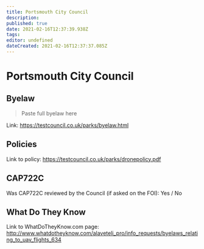 ```yaml
---
title: Portsmouth City Council
description: 
published: true
date: 2021-02-16T12:37:39.938Z
tags: 
editor: undefined
dateCreated: 2021-02-16T12:37:37.085Z
---
```


# Portsmouth City Council


## Byelaw
> Paste full byelaw here

Link:
https://testcouncil.co.uk/parks/byelaw.html

## Policies
Link to policy:
https://testcouncil.co.uk/parks/dronepolicy.pdf

## CAP722C

Was CAP722C reviewed by the Council (if asked on the FOI): Yes / No

## What Do They Know

Link to WhatDoTheyKnow.com page:
http://www.whatdotheyknow.com/alaveteli_pro/info_requests/byelaws_relating_to_uav_flights_634


